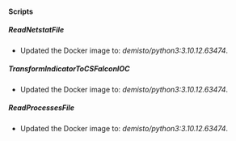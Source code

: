 
#### Scripts
##### ReadNetstatFile
- Updated the Docker image to: *demisto/python3:3.10.12.63474*.
##### TransformIndicatorToCSFalconIOC
- Updated the Docker image to: *demisto/python3:3.10.12.63474*.
##### ReadProcessesFile
- Updated the Docker image to: *demisto/python3:3.10.12.63474*.